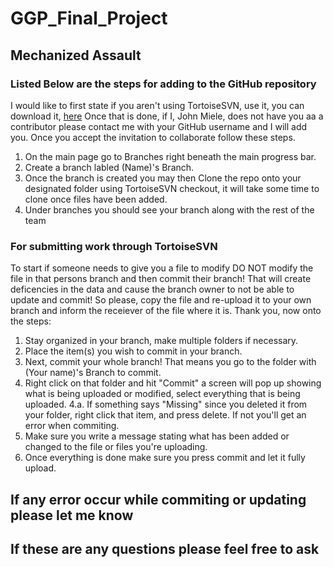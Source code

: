 # GGP_Final_Project
## Mechanized Assault

### Listed Below are the steps for adding to the GitHub repository

I would like to first state if you aren't using TortoiseSVN, use it, you can download it, [here](https://tortoisesvn.net/downloads.html)
Once that is done, if I,  John Miele, does not have you aa a contributor please contact me with your
GitHub username and I will add you. Once you accept the invitation to collaborate follow these steps.

1. On the main page go to Branches right beneath the main progress bar.
2. Create a branch labled (Name)'s Branch.
3. Once the branch is created you may then Clone the repo onto your designated folder using TortoiseSVN checkout, it will take some time to clone once files have been added.
4. Under branches you should see your branch along with the rest of the team


### For submitting work through TortoiseSVN

To start if someone needs to give you a file to modify DO NOT modify the file in that persons branch and then commit their branch! That will create deficencies in the data and cause the branch owner to not be able to update and commit! So please, copy the file and re-upload it to your own branch and inform the receiever of the file where it is. Thank you, now onto the steps:

1. Stay organized in your branch, make multiple folders if necessary.
2. Place the item(s) you wish to commit in your branch.
3. Next, commit your whole branch! That means you go to the folder with (Your name)'s Branch to commit.
4. Right click on that folder and hit "Commit" a screen will pop up showing what is being uploaded or modified, select everything that is being uploaded.
4.a. If something says "Missing" since you deleted it from your folder, right click that item, and press delete. If not you'll get an error when commiting.
5. Make sure you write a message stating what has been added or changed to the file or files you're uploading.
6. Once everything is done make sure you press commit and let it fully upload.


## If any error occur while commiting or updating please let me know
## If these are any questions please feel free to ask
